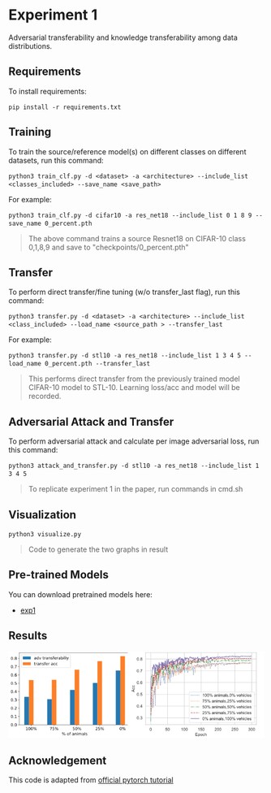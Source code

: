 # Experiment 1
Adversarial transferability and knowledge transferability among data distributions.

## Requirements

To install requirements:

```
pip install -r requirements.txt
```

## Training

To train the source/reference model(s) on different classes on different datasets, run this command:
```
python3 train_clf.py -d <dataset> -a <architecture> --include_list <classes_included> --save_name <save_path>
```

For example:
```
python3 train_clf.py -d cifar10 -a res_net18 --include_list 0 1 8 9 --save_name 0_percent.pth 
```

> The above command trains a source Resnet18 on CIFAR-10 class 0,1,8,9 and save to "checkpoints/0_percent.pth"

## Transfer
To perform direct transfer/fine tuning (w/o transfer_last flag), run this command:
```
python3 transfer.py -d <dataset> -a <architecture> --include_list <class_included> --load_name <source_path > --transfer_last
```
For example:
```
python3 transfer.py -d stl10 -a res_net18 --include_list 1 3 4 5 --load_name 0_percent.pth --transfer_last
```
> This performs direct transfer from the previously trained model CIFAR-10 model to STL-10. Learning loss/acc and model will be recorded.

## Adversarial Attack and Transfer
To perform adversarial attack and calculate per image adversarial loss, run this command:
```
python3 attack_and_transfer.py -d stl10 -a res_net18 --include_list 1 3 4 5
```

> To replicate experiment 1 in the paper, run commands in cmd.sh

## Visualization
```
python3 visualize.py
```
> Code to generate the two graphs in result

## Pre-trained Models

You can download pretrained models here:

- [exp1](https://drive.google.com/drive/folders/1ftVLd7zwZ2Pfr3pm2sPEV1bCdkmjKCzo?usp=sharing) 

## Results
![exp1](fig3.png)

## Acknowledgement
This code is adapted from [official pytorch tutorial](https://github.com/pytorch/tutorials/blob/master/beginner_source/blitz/cifar10_tutorial.py)